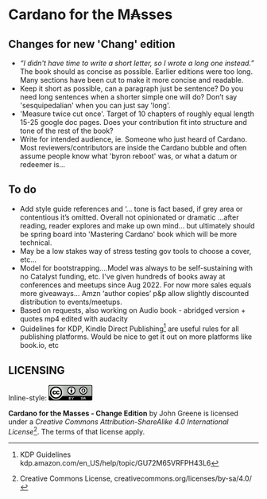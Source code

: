 # Cardano for the M₳sses

## Changes for new 'Chang' edition  
- _“I didn't have time to write a short letter, so I wrote a long one instead.”_  
The book should as concise as possible. Earlier editions were too long. Many sections have been cut to make it more concise and readable.
- Keep it short as possible, can a paragraph just be sentence? Do you need long sentences when a shorter simple one will do? Don’t say 'sesquipedalian' when you can just say 'long'.
- 'Measure twice cut once'. Target of 10 chapters of roughly equal length 15-25 google doc pages. Does your contribution fit into structure and tone of the rest of the book? 
- Write for intended audience, ie. Someone who just heard of Cardano. Most reviewers/contributors are inside the Cardano bubble and often assume people know what 'byron reboot' was, or what a datum or redeemer is... 

## To do
- Add style guide references and ‘… tone is fact based, if grey area or contentious it’s omitted. Overall not opinionated or dramatic …after reading, reader explores and make up own mind… but ultimately should be spring board into 'Mastering Cardano' book which will be more technical. 
- May be a low stakes way of stress testing gov tools to choose a cover, etc…
- Model for bootstrapping....Model was always to be self-sustaining with no Catalyst funding, etc. I've given hundreds of books away at conferences and meetups since Aug 2022. For now more sales equals more giveaways... Amzn ‘author copies’ p&p allow slightly discounted distribution to events/meetups.
- Based on requests, also working on Audio book - abridged version + quotes mp4 edited with audacity
- Guidelines for KDP, Kindle Direct Publishing[^1] are useful rules for all publishing platforms. Would be nice to get it out on more platforms like book.io, etc

## LICENSING

Inline-style: 
![alt text](https://github.com/johnnygreeney/CardanoForTheMasses/blob/main/images/CC.png "Creative Commons")


**Cardano for the Masses - Change Edition** by John Greene is licensed under a _Creative Commons Attribution-ShareAlike 4.0 International License_[^2]. The terms of that license apply.	



[^1]: KDP Guidelines kdp.amazon.com/en_US/help/topic/GU72M65VRFPH43L6
[^2]: Creative Commons License, creativecommons.org/licenses/by-sa/4.0/




